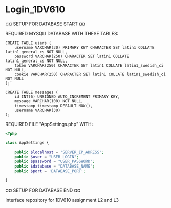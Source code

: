# Login_1DV610


¤¤ SETUP FOR DATABASE START ¤¤

REQUIRED MYSQLI DATABASE WITH THESE TABLES:
```mysqli
CREATE TABLE users (
    username VARCHAR(30) PRIMARY KEY CHARACTER SET latin1 COLLATE latin1_general_cs NOT NULL,
    password VARCHAR(250) CHARACTER SET latin1 COLLATE latin1_general_cs NOT NULL,
    token VARCHAR(250) CHARACTER SET latin1 COLLATE latin1_swedish_ci NOT NULL,
    cookie VARCHAR(250) CHARACTER SET latin1 COLLATE latin1_swedish_ci NOT NULL
);`
```

```mysqli
CREATE TABLE messages (
    id INT(6) UNSIGNED AUTO_INCREMENT PRIMARY KEY,
    message VARCHAR(100) NOT NULL,
    timestamp timestamp DEFAULT NOW(),
    username VARCHAR(30)
);
```

REQUIRED FILE "AppSettings.php" WITH:

```php
<?php

class AppSettings {

    public $localhost = 'SERVER_IP_ADRESS';
    public $user = "USER_LOGIN";
    public $password = "USER_PASSWORD";
    public $database = "DATABASE_NAME";
    public $port = 'DATABASE_PORT';

}
```

¤¤ SETUP FOR DATABASE END ¤¤





Interface repository for 1DV610 assignment L2 and L3
